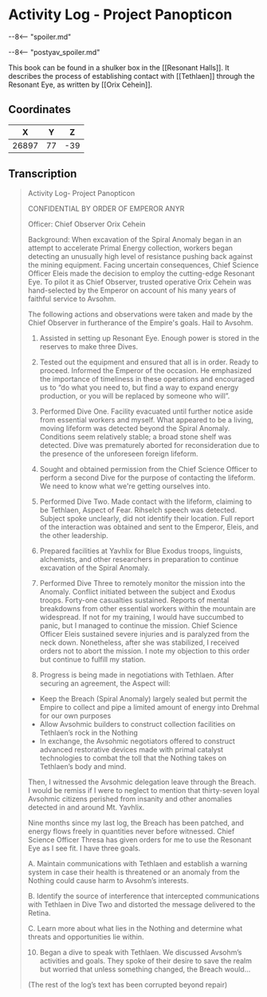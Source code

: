  
# Activity Log - Project Panopticon

--8<-- "spoiler.md"

--8<-- "postyav_spoiler.md"

This book can be found in a shulker box in the [[Resonant Halls]]. It describes the process of establishing contact with [[Tethlaen]] through the Resonant Eye, as written by [[Orix Cehein]].

## Coordinates
| **X** | **Y** | **Z** |
| :---: | :---: | :---: |
| 26897 |  77   |  -39  |

## Transcription
> Activity Log- Project Panopticon
>
> CONFIDENTIAL BY ORDER OF EMPEROR ANYR
>
> Officer: Chief Observer Orix Cehein
>
> Background: When excavation of the Spiral Anomaly began in an attempt to accelerate Primal Energy collection, workers began detecting an unusually high level of resistance pushing back against the mining equipment. Facing uncertain consequences, Chief Science Officer Eleis made the decision to employ the cutting-edge Resonant Eye. To pilot it as Chief Observer, trusted operative Orix Cehein was hand-selected by the Emperor on account of his many years of faithful service to Avsohm.
>
> The following actions and observations were taken and made by the Chief Observer in furtherance of the Empire's goals. Hail to Avsohm.
>
> 1. Assisted in setting up Resonant Eye. Enough power is stored in the reserves to make three Dives.
>
> 2. Tested out the equipment and ensured that all is in order. Ready to proceed.
> Informed the Emperor of the occasion. He emphasized the importance of timeliness in these operations and encouraged us to “do what you need to, but find a way to expand energy production, or you will be replaced by someone who will”.
>
> 3. Performed Dive One. Facility evacuated until further notice aside from essential workers and myself. What appeared to be a living, moving lifeform was detected beyond the Spiral Anomaly. Conditions seem relatively stable; a broad stone shelf was detected. Dive was prematurely aborted for reconsideration due to the presence of the unforeseen foreign lifeform.
>
> 4. Sought and obtained permission from the Chief Science Officer to perform a second Dive for the purpose of contacting the lifeform. We need to know what we're getting ourselves into.
>
> 5. Performed Dive Two. Made contact with the lifeform, claiming to be Tethlaen, Aspect of Fear. Rihselch speech was detected. Subject spoke unclearly, did not identify their location. Full report of the interaction was obtained and sent to the Emperor, Eleis, and the other leadership.
>
> 6. Prepared facilities at Yavhlix for Blue Exodus troops, linguists, alchemists, and other researchers in preparation to continue excavation of the Spiral Anomaly.
>
> 7. Performed Dive Three to remotely monitor the mission into the Anomaly. Conflict initiated between the subject and Exodus troops. Forty-one casualties sustained. Reports of mental breakdowns from other essential workers within the mountain are widespread. If not for my training, I would have succumbed to panic, but I managed to continue the mission. Chief Science Officer Eleis sustained severe injuries and is paralyzed from the neck down. Nonetheless, after she was stabilized, I received orders not to abort the mission. I note my objection to this order but continue to fulfill my station.
>
> 8. Progress is being made in negotiations with Tethlaen. After securing an agreement, the Aspect will:
> - Keep the Breach (Spiral Anomaly) largely sealed but permit the Empire to collect and pipe a limited amount of energy into Drehmal for our own purposes
> - Allow Avsohmic builders to construct collection facilities on Tethlaen’s rock in the Nothing
> - In exchange, the Avsohmic negotiators offered to construct advanced restorative devices made with primal catalyst technologies to combat the toll that the Nothing takes on Tethlaen’s body and mind.
>
> Then, I witnessed the Avsohmic delegation leave through the Breach. I would be remiss if I were to neglect to mention that thirty-seven loyal Avsohmic citizens perished from insanity and other anomalies detected in and around Mt. Yavhlix.
>
> Nine months since my last log, the Breach has been patched, and energy flows freely in quantities never before witnessed. Chief Science Officer Thresa has given orders for me to use the Resonant Eye as I see fit. I have three goals.
>
> A. Maintain communications with Tethlaen and establish a warning system in case their health is threatened or an anomaly from the Nothing could cause harm to Avsohm’s interests.
>
> B. Identify the source of interference that intercepted communications with Tethlaen in Dive Two and distorted the message delivered to the Retina.
>
> C. Learn more about what lies in the Nothing and determine what threats and opportunities lie within.
>
> 10.   Began a dive to speak with Tethlaen. We discussed Avsohm’s activities and goals. They spoke of their desire to save the realm but worried that unless something changed, the Breach would...
>
> (The rest of the log’s text has been corrupted beyond repair)


